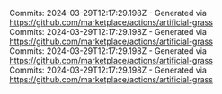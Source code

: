 Commits: 2024-03-29T12:17:29.198Z - Generated via https://github.com/marketplace/actions/artificial-grass
<br>
Commits: 2024-03-29T12:17:29.198Z - Generated via https://github.com/marketplace/actions/artificial-grass
<br>
Commits: 2024-03-29T12:17:29.198Z - Generated via https://github.com/marketplace/actions/artificial-grass
<br>
Commits: 2024-03-29T12:17:29.198Z - Generated via https://github.com/marketplace/actions/artificial-grass
<br>
